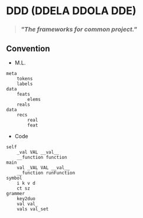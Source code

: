 # DDD (DDELA DDOLA DDE)
> ### *"The frameworks for common project."*

## Convention

- M.L.
```
meta
    tokens
    labels
data
    feats
        elems
    reals
data
    recs
        real
        feat
```

- Code
```
self
    _val VAL __val__
    __function function
main
    val _VAL VAL __val__
    __function runFunction
symbol
    i k v d
    ct sz
grammer
    key2duo
    val val_
    vals val_set
```
